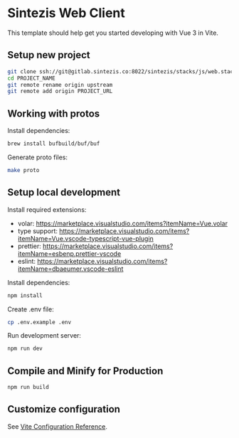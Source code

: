# Sintezis Web Client

This template should help get you started developing with Vue 3 in Vite.

## Setup new project

```sh
git clone ssh://git@gitlab.sintezis.co:8022/sintezis/stacks/js/web.stack.js.git PROJECT_NAME
cd PROJECT_NAME
git remote rename origin upstream
git remote add origin PROJECT_URL
```

## Working with protos

Install dependencies:

```sh
brew install bufbuild/buf/buf
```

Generate proto files:

```sh
make proto
```

## Setup local development

Install required extensions:

- volar: https://marketplace.visualstudio.com/items?itemName=Vue.volar
- type support: https://marketplace.visualstudio.com/items?itemName=Vue.vscode-typescript-vue-plugin
- prettier: https://marketplace.visualstudio.com/items?itemName=esbenp.prettier-vscode
- eslint: https://marketplace.visualstudio.com/items?itemName=dbaeumer.vscode-eslint

Install dependencies:

```sh
npm install
```

Create .env file:

```sh
cp .env.example .env
```

Run development server:

```sh
npm run dev
```

## Compile and Minify for Production

```sh
npm run build
```

## Customize configuration

See [Vite Configuration Reference](https://vitejs.dev/config/).
